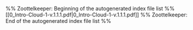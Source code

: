 %% Zoottelkeeper: Beginning of the autogenerated index file list  %%
 [[0_Intro-Cloud-1-v.1.1.1.pdf|0_Intro-Cloud-1-v.1.1.1.pdf]]
%% Zoottelkeeper: End of the autogenerated index file list  %%
